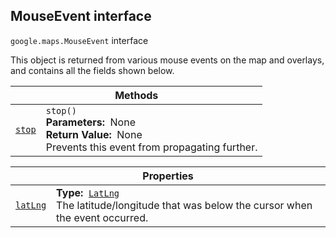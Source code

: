 
<h2 id="MouseEvent">MouseEvent interface</h2>
<p>
<code><span itemprop="path">google.maps</span>.<span itemprop="name">MouseEvent</span></code>
interface
</p>
<p>This object is returned from various mouse events on the map and overlays, and contains all the fields shown below.</p>
<div class="devsite-table-wrapper"><table class="methods responsive" summary="interface MouseEvent - Methods">
<thead>
<tr><th colspan="2">Methods</th>
</tr></thead>
<tbody>
<tr id="MouseEvent.stop">
<td itemprop="property"><code><a class="secret-link" href="#MouseEvent.stop"><span>stop</span></a></code></td>
<td><div><code>stop()</code></div>
<div class="desc"><strong>Parameters:</strong>&nbsp; None</div>
<div class="desc"><strong>Return Value:</strong>&nbsp; None</div>
<div class="desc">Prevents this event from propagating further.</div></td>
</tr>
</tbody>
</table></div>
<div class="devsite-table-wrapper"><table class="properties responsive" summary="interface MouseEvent - Properties">
<thead>
<tr><th colspan="2">Properties</th>
</tr></thead>
<tbody>
<tr id="MouseEvent.latLng">
<td itemprop="property"><code><a class="secret-link" href="#MouseEvent.latLng"><span>latLng</span></a></code></td>
<td><div><strong>Type:</strong>&nbsp; <code><a href="LatLng.md">LatLng</a></code></div>
<div class="desc">The latitude/longitude that was below the cursor when the event occurred.</div></td>
</tr>
</tbody>
</table></div>
